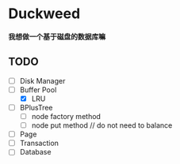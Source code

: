 # Duckweed

__我想做一个基于磁盘的数据库嘛__

## TODO

- [ ] Disk Manager
- [ ] Buffer Pool
    - [x] LRU
- [ ] BPlusTree
    - [ ] node factory method
    - [ ] node put method // do not need to balance
- [ ] Page
- [ ] Transaction
- [ ] Database
